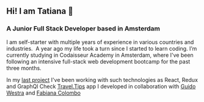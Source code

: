 ## Hi! I am Tatiana 👋
### A Junior Full Stack Developer based in Amsterdam

I am self-starter with multiple years of experience in various countries and industries. 
A year ago my life took a turn since I started to learn coding.
I’m currently studying in Codaisseur Academy in Amsterdam, 
where I've been following an intensive full-stack web development bootcamp for the past three months.

In my [last project](https://github.com/TatianaIvanovaW/TravelTracker-client) I've been working with such technologies as React, Redux and GraphQl
Check [Travel.Tips](https://github.com/GuidoWestra/Travel-Tips-Front) app I developed in collaboration with [Guido Westra](https://github.com/GuidoWestra) and [Fabiana Colombo](https://github.com/fabianaColombo)

